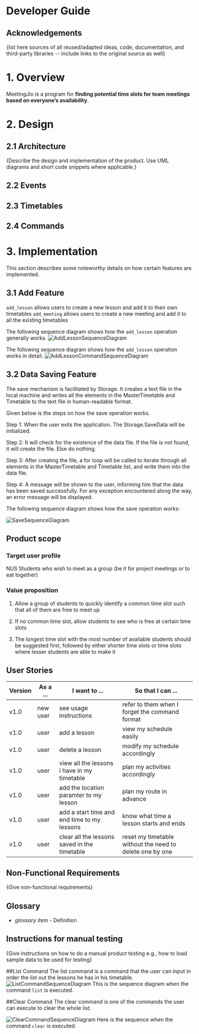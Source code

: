 # Developer Guide

## Acknowledgements

{list here sources of all reused/adapted ideas, code, documentation, and third-party libraries -- include links to the original source as well}

# 1. Overview
MeetingJio is a program for **finding potential time slots for team meetings based on everyone’s availability**.

# 2. Design 

## 2.1 Architecture

{Describe the design and implementation of the product. Use UML diagrams and short code snippets where applicable.}

## 2.2 Events

## 2.3 Timetables

## 2.4 Commands

# 3. Implementation
This section describes some noteworthy details on how certain features are implemented.

## 3.1 Add Feature
`add_lesson` allows users to create a new lesson and add it to their own timetables
`add_meeting` allows users to create a new meeting and add it to all the existing timetables

The following sequence diagram shows how the `add_lesson` operation generally works.
![AddLessonSequenceDiagram](diagrams/AddLessonSequenceDiagram.png)

The following sequence diagram shows how the `add_lesson` operation works in detail.
![AddLessonCommandSequenceDiagram](diagrams/AddLessonCommandSequenceDiagram.png)

## 3.2 Data Saving Feature

The save mechanism is facilitated by Storage. It creates a text file in the local machine and writes all the elements 
in the MasterTimetable and Timetable to the text file in human-readable format.

Given below is the steps on how the save operation works.

Step 1: When the user exits the application. The Storage.SaveData will be initialized. 

Step 2: It will check for the existence of the data file. If the file is not found, it will create the file.
        Else do nothing.

Step 3: After creating the file, a for loop will be called to iterate through all elements in the MasterTimetable and Timetable list,
        and write them into the data file.

Step 4: A message will be shown to the user, informing him that the data has been saved successfully. For any exception
        encountered along the way, an error message will be displayed.

The following sequence diagram shows how the save operation works:

![SaveSequenceDiagram](diagrams/SaveSequenceDiagram.png)

## Product scope
### Target user profile

NUS Students who wish to meet as a group (be it for project meetings or to eat together)

### Value proposition

1. Allow a group of students to quickly identify a common time slot such that all of them are free to meet up

2. If no common time slot, allow students to see who is free at certain time slots

3. The longest time slot with the most number of available students should be suggested first, followed by either shorter time slots or time slots where lesser students are able to make it


## User Stories

| Version | As a ... | I want to ...                                | So that I can ...                                        |
|---------|----------|----------------------------------------------|----------------------------------------------------------|
| v1.0    |new user| see usage instructions                       | refer to them when I forget the command format           |
| v1.0    |user| add a lesson                                 | view my schedule easily                                  |
| v1.0    |user| delete a lesson                              | modify my schedule accordingly                           |
| v1.0    |user| view all the lessons i have in my timetable  | plan my activities accordingly                           |
| v1.0    |user| add the location paramter to my lesson       | plan my route in advance                                 |
| v1.0    |user| add a start time and end time to my lessons  | know what time a lesson starts and ends                  |
| v1.0    |user| clear all the lessons saved in the timetable | reset my timetable without the need to delete one by one |

## Non-Functional Requirements

{Give non-functional requirements}

## Glossary

* *glossary item* - Definition

## Instructions for manual testing

{Give instructions on how to do a manual product testing e.g., how to load sample data to be used for testing}

##List Command
The list command is a command that the user can input in order the list out the lessons he has in his timetable.
![ListCommandSequenceDiagram](diagrams/ListCommandSequenceDiagram.png)
This is the sequence diagram when the command `list` is executed.

##Clear Command
The clear command is one of the commands the user can execute to clear the whole list. 

![ClearCommandSequenceDiagram](diagrams/ClearCommandSequenceDiagram.png)
Here is the sequence when the command `clear` is executed.